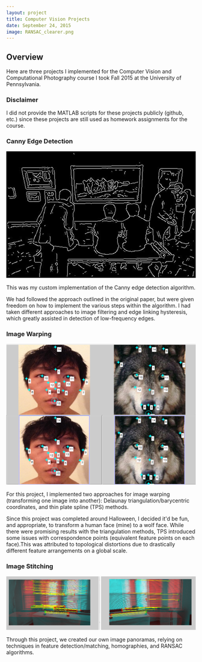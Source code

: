 ```yaml
---
layout: project
title: Computer Vision Projects
date: September 24, 2015
image: RANSAC_clearer.png
---
```


## Overview

Here are three projects I implemented for the Computer Vision and Computational Photography course I took Fall 2015 at the University of Pennsylvania.

### Disclaimer
I did not provide the MATLAB scripts for these projects publicly (github, etc.)
since these projects are still used as homework assignments for the course.

### Canny Edge Detection

<p align="center">
<img src="https://github.com/ShiL1617/ShiL1617.github.io/blob/master/public/images/mycanny.jpg" width="600" />
</p>

This was my custom implementation of the Canny edge detection algorithm.

We had followed the approach outlined in the original paper, but were
given freedom on how to implement the various steps within the algorithm.
I had taken different approaches to image filtering and edge linking
hysteresis, which greatly assisted in detection of low-frequency edges.


### Image Warping

![imwarp_img](https://github.com/ShiL1617/ShiL1617.github.io/blob/master/public/images/ctr_pts_TPS.png)

For this project, I implemented two approaches for image warping
(transforming one image into another): Delaunay triangulation/barycentric
coordinates, and thin plate spline (TPS) methods.

Since this project was completed around Halloween, I decided it'd be
fun, and appropriate, to transform a human face (mine) to a wolf face. While
there were promising results with the triangulation methods, TPS introduced
some issues with correspondence points (equivalent feature points on each face).This was attributed to topological distortions due to drastically different
feature arrangements on a global scale.


### Image Stitching

![RANSAC_img](https://github.com/ShiL1617/ShiL1617.github.io/blob/master/public/images/RANSAC_hw3_larger.png)

Through this project, we created our own image panoramas, relying on techniques
in feature detection/matching, homographies, and RANSAC algorithms.
